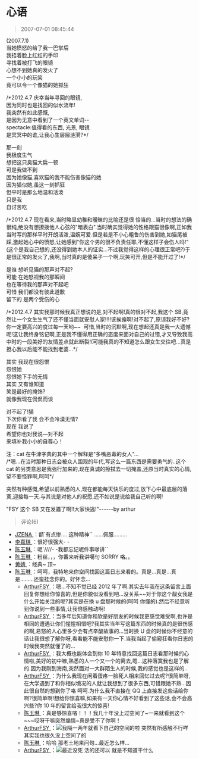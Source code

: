 # 心语

> 2007-07-01 08:45:44

(2007.7.1)  
当她愤怒的给了我一巴掌后  
我捂着脸上红红的手印  
寻找着被打飞的眼镜  
心想不到她真的发火了  
一个小小的玩笑  
竟可以令一个像猫的她抓狂

/\*2012.4.7 庆幸当年寻回的眼镜,  
因为同时也是找回的似水流年!  
我突然有如此感慨,  
是因为无意中看到了一个英文单词--  
spectacle:值得看的东西, 光景, 眼镜  
是冥冥中的谁,让我心生层层涟漪?\*/

那一刻  
我极度生气  
想把这只臭猫大扁一顿  
可是我做不到  
因为她像猫,喜欢猫的我不能伤害像猫的她  
因为猫似她,虽这一刻抓狂  
但平时是那么地温和活泼  
只是我  
自讨苦吃

/\*2012.4.7 现在看来,当时略显幼稚和暧昧的比喻还是很 恰当的...当时的想法的确很纯,绝没有想撩拨他人心弦的"暗表白".当时确实觉得她的性格跟猫很像啊,正如我当时写的那样平时开朗活泼,温婉可爱.但是若是不小心粗鲁的伤害到她,如猫尾被踩,激起她心中的愤怒,让她感到"你这个男的很不负责任耶,不懂这样子会伤人吗!"(这个是我自己想的,还没得到她本人的证实...不过我觉得这样的心理很正常吧?)于是很正常的发火了,我啊,当时真的是傻呆子一个啊,玩笑可开,但是不能开过了!\*/

是谁 想听见猫的那声对不起?  
可能 在她怒视我的那瞬间  
也在等待我的那声对不起吧  
可惜 我们都没有彼此道歉  
留下的 是两个受伤的心

/\*2012.4.7 其实我那时候我真正想说的是,对不起啊!真的很对不起,我这个 SB,竟然让一个女生生气了还不懂当面就安慰人家!!!!该挨搧啊!对不起了,原谅我好不好?你一定要高兴的度过每一天哟\~\~  可惜,当时的沉默啊,现在想起还真是我一大遗憾呢!这让我终身铭记啊,正是我不懂得用正确的态度来面对自己的过错,才又导致我高中时的一段美好的友情差点就此断裂!(可能我真的不知道怎么跟女生交往吧...真是担心我以后能不能找到老婆...\*/

其实 我现在很怨恨  
怨恨她  
怨恨她下手的无情  
其实 又有谁知道  
笑是最好的掩饰?  
就像我现在侃侃而谈

对不起了!猫  
下次你看了我 会不会冷漠无情?  
现在 我说了  
希望你也对我说—对不起  
来填补我小小的自尊心！

注：cat 在牛津字典的其中一个解释是"多嘴恶毒的女人"…  
/\*嗯...在当时那种日志会被众人围观的年代,写这么一篇东西是需要勇气的..这个 cat 的另类意思是我强行加来的,现在真诚的擦拭去一切掩盖,还原当时真实的心情,望不要怪罪啊,呵呵\*/

突然有种感慨,希望以前熟悉的人,现在都能每天快乐的度过,放下心中最底层的落寞,迎接每一天.与其说是对他人的祝愿,还不如说是说给我自己听的啊!

"FSY 这个 SB 又在发骚了啊!!大家快逃!"------by arthur

> 评论(6)

- [JZENA ](https://user.qzone.qq.com/372858612)：额`有点惨.... 这种精神`` ......佩服.........
- [李嘉琪 ](https://user.qzone.qq.com/505472883)：很好很强大- -
- [陈玉琳 ](https://user.qzone.qq.com/414040776)：呃`////- -我都忘记呢件事嗲讲``
- [陈玉琳 ](https://user.qzone.qq.com/414040776)：粉丝，，，你番来听我讲噶句 SORRY 咯。。
- [黄婧 ](https://user.qzone.qq.com/542254227)：经典~ 顶~
- [陈玉琳 ](https://user.qzone.qq.com/414040776)：呵呵，我特地来你空间找回这篇日志来看的。真是…真是…真是………还蛮挂念你的。好怀念…
  - [ArthurFSY ](https://user.qzone.qq.com/254904240)：嗯...不知不觉已经 2012 年了啊.其实去年我在这条留言上面回复你想给你惊喜的,但是你貌似没看到吧...没关系\~\~对于你这个靓女我是什么开始关注的呢?其实是在换 u 盘那时候的(呵呵 你懂的).然后不经意听到你说到一些事情,让我倍感触动啊!
  - [ArthurFSY ](https://user.qzone.qq.com/254904240)：当多年后知道你和欣是好朋友的时候我更感觉难受啊,也许是相同的遭遇让你们惺惺相惜吧?我其实当年写这篇东西的时候真的是很伤感的啊,易怒的人心里多少会有点辛酸故事的...当时换 U 盘的时候你不经意的话让我很想了解你呀,看看能不能安慰你一下.当我当起了偷窥狂看你日志的时候我突然就懂了的...
  - [ArthurFSY ](https://user.qzone.qq.com/254904240)：我大概也能体会到你 10 年特意找回这篇日志看那时候的心情啦,美好的初中嘛,熟悉的人一个又一个的离去,嗯...这种落寞我也是了解的.因为我刚到海南,突然面对一大群陌生人的时候,我的感觉也是这样的..
  - [ArthurFSY ](https://user.qzone.qq.com/254904240)：为什么我现在闲着蛋疼一脸死人相来回忆过去呢?很简单呀,在大学遇到了和你相似境况的人就让我想到了很多东西,可惜跟她不熟...因此很自然的想到你了咯 呵呵.为什么我不直接在 QQ 上直接发这些话给你啊?很简单啊!想给你惊喜嘛,如果有一天你心情不好看到了这些话,会不会高兴些?你 10 年的留言给我很大的惊喜!
  - [陈玉琳 ](https://user.qzone.qq.com/414040776)：真是够惊喜咯！！！我几十年没上过空间了~一来就看到这个\~\~~哎呀干嘛突然煽情~真是受不了你啊！
  - [ArthurFSY ](https://user.qzone.qq.com/254904240)：![](https://pan.4a1801.life/d/NAS/Qzone/Common/images/e113.gif)我隔一两年就看下自己的空间的啦 突然有所感触不行咩 其实我也很久没上空间了的
  - [陈玉琳 ](https://user.qzone.qq.com/414040776)：哈哈 那老土地来问句…最近怎么样…
  - [ArthurFSY ](https://user.qzone.qq.com/254904240)：![](https://pan.4a1801.life/d/NAS/Qzone/Common/images/e127.gif)最近没死 活的还可以 就是不知道干什么

